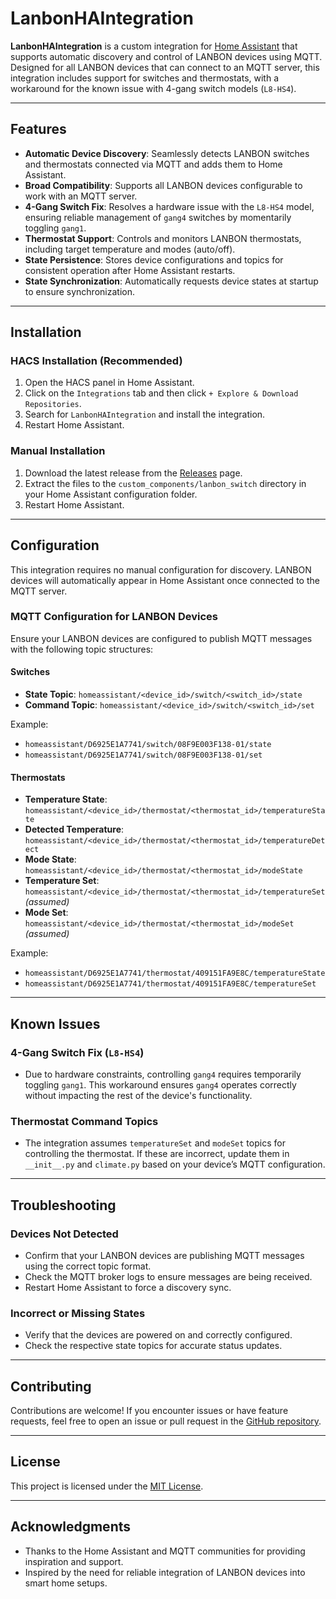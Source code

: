 # LanbonHAIntegration

**LanbonHAIntegration** is a custom integration for [Home Assistant](https://www.home-assistant.io/) that supports automatic discovery and control of LANBON devices using MQTT. Designed for all LANBON devices that can connect to an MQTT server, this integration includes support for switches and thermostats, with a workaround for the known issue with 4-gang switch models (`L8-HS4`).

---

## Features

- **Automatic Device Discovery**: Seamlessly detects LANBON switches and thermostats connected via MQTT and adds them to Home Assistant.
- **Broad Compatibility**: Supports all LANBON devices configurable to work with an MQTT server.
- **4-Gang Switch Fix**: Resolves a hardware issue with the `L8-HS4` model, ensuring reliable management of `gang4` switches by momentarily toggling `gang1`.
- **Thermostat Support**: Controls and monitors LANBON thermostats, including target temperature and modes (auto/off).
- **State Persistence**: Stores device configurations and topics for consistent operation after Home Assistant restarts.
- **State Synchronization**: Automatically requests device states at startup to ensure synchronization.

---

## Installation

### HACS Installation (Recommended)

1. Open the HACS panel in Home Assistant.
2. Click on the `Integrations` tab and then click `+ Explore & Download Repositories`.
3. Search for `LanbonHAIntegration` and install the integration.
4. Restart Home Assistant.

### Manual Installation

1. Download the latest release from the [Releases](https://github.com/your-username/LanbonHAIntegration/releases) page.
2. Extract the files to the `custom_components/lanbon_switch` directory in your Home Assistant configuration folder.
3. Restart Home Assistant.

---

## Configuration

This integration requires no manual configuration for discovery. LANBON devices will automatically appear in Home Assistant once connected to the MQTT server.

### MQTT Configuration for LANBON Devices

Ensure your LANBON devices are configured to publish MQTT messages with the following topic structures:

#### Switches
- **State Topic**: `homeassistant/<device_id>/switch/<switch_id>/state`
- **Command Topic**: `homeassistant/<device_id>/switch/<switch_id>/set`

Example:
- `homeassistant/D6925E1A7741/switch/08F9E003F138-01/state`
- `homeassistant/D6925E1A7741/switch/08F9E003F138-01/set`

#### Thermostats
- **Temperature State**: `homeassistant/<device_id>/thermostat/<thermostat_id>/temperatureState`
- **Detected Temperature**: `homeassistant/<device_id>/thermostat/<thermostat_id>/temperatureDetect`
- **Mode State**: `homeassistant/<device_id>/thermostat/<thermostat_id>/modeState`
- **Temperature Set**: `homeassistant/<device_id>/thermostat/<thermostat_id>/temperatureSet` *(assumed)*
- **Mode Set**: `homeassistant/<device_id>/thermostat/<thermostat_id>/modeSet` *(assumed)*

Example:
- `homeassistant/D6925E1A7741/thermostat/409151FA9E8C/temperatureState`
- `homeassistant/D6925E1A7741/thermostat/409151FA9E8C/temperatureSet`

---

## Known Issues

### 4-Gang Switch Fix (`L8-HS4`)
- Due to hardware constraints, controlling `gang4` requires temporarily toggling `gang1`. This workaround ensures `gang4` operates correctly without impacting the rest of the device's functionality.

### Thermostat Command Topics
- The integration assumes `temperatureSet` and `modeSet` topics for controlling the thermostat. If these are incorrect, update them in `__init__.py` and `climate.py` based on your device’s MQTT configuration.

---

## Troubleshooting

### Devices Not Detected
- Confirm that your LANBON devices are publishing MQTT messages using the correct topic format.
- Check the MQTT broker logs to ensure messages are being received.
- Restart Home Assistant to force a discovery sync.

### Incorrect or Missing States
- Verify that the devices are powered on and correctly configured.
- Check the respective state topics for accurate status updates.

---

## Contributing

Contributions are welcome! If you encounter issues or have feature requests, feel free to open an issue or pull request in the [GitHub repository](https://github.com/your-username/LanbonHAIntegration).

---

## License

This project is licensed under the [MIT License](LICENSE).

---

## Acknowledgments

- Thanks to the Home Assistant and MQTT communities for providing inspiration and support.
- Inspired by the need for reliable integration of LANBON devices into smart home setups.
